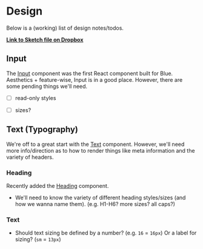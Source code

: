 # Design

Below is a (working) list of design notes/todos.

**[Link to Sketch file on Dropbox](https://www.dropbox.com/s/ycy3ro44reajybr/Blue.sketch?dl=0)**


## Input

The [Input](../src/components/Input) component was the first React component built for Blue. Aesthetics + feature-wise, Input is in a good place. However, there are some pending things we'll need.

* [ ] read-only styles
* [ ] sizes?


## Text (Typography)

We're off to a great start with the [Text](../src/components/Text) component. However, we'll need more info/direction as to how to render things like meta information and the variety of headers.

### Heading

Recently added the [Heading](../src/components/Heading) component.

* We'll need to know the variety of different heading styles/sizes (and how we wanna name them). (e.g. H1-H6? more sizes? all caps?)


### Text

* Should text sizing be defined by a number? (e.g. `16` = `16px`) Or a label for sizing? (`sm` = `13px`)
